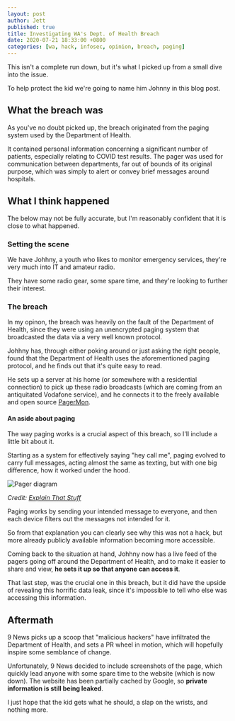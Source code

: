 ```yaml
---
layout: post
author: Jett
published: true
title: Investigating WA's Dept. of Health Breach
date: 2020-07-21 18:33:00 +0800
categories: [wa, hack, infosec, opinion, breach, paging]
---
```

This isn't a complete run down, but it's what I picked up from a small dive into the issue.

To help protect the kid we're going to name him Johnny in this blog post.

## What the breach was
As you've no doubt picked up, the breach originated from the paging system used by the Department of Health.

It contained personal information concerning a significant number of patients, especially relating to COVID test results. The pager was used for communication between departments, far out of bounds of its original purpose, which was simply to alert or convey brief messages around hospitals.

## What I think happened

The below may not be fully accurate, but I'm reasonably confident that it is close to what happened.

### Setting the scene
We have Johhny, a youth who likes to monitor emergency services, they're very much into IT and amateur radio.

They have some radio gear, some spare time, and they're looking to further their interest.

### The breach
In my opinon, the breach was heavily on the fault of the Department of Health, since they were using an unencrypted paging system that broadcasted the data via a very well known protocol.

Johhny has, through either poking around or just asking the right people, found that the Department of Health uses the aforementioned paging protocol, and he finds out that it's quite easy to read.

He sets up a server at his home (or somewhere with a residential connection) to pick up these radio broadcasts (which are coming from an antiquitated Vodafone service), and he connects it to the freely available and open source [PagerMon](https://github.com/pagermon/pagermon).

#### An aside about paging
The way paging works is a crucial aspect of this breach, so I'll include a little bit about it.

Starting as a system for effectively saying "hey call me", paging evolved to carry full messages, acting almost the same as texting, but with one big difference, how it worked under the hood.

![Pager diagram][pagerdiag]

_Credit: [Explain That Stuff][explainthatstuff]_

Paging works by sending your intended message to everyone, and then each device filters out the messages not intended for it.

So from that explanation you can clearly see why this was not a hack, but more already publicly available information becoming more accessible.

Coming back to the situation at hand, Johhny now has a live feed of the pagers going off around the Department of Health, and to make it easier to share and view, **he sets it up so that anyone can access it**.

That last step, was the crucial one in this breach, but it did have the upside of revealing this horrific data leak, since it's impossible to tell who else was accessing this information.

## Aftermath

9 News picks up a scoop that "malicious hackers" have infiltrated the Department of Health, and sets a PR wheel in motion, which will hopefully inspire some semblance of change.

Unfortunately, 9 News decided to include screenshots of the page, which quickly lead anyone with some spare time to the website (which is now down). The website has been partially cached by Google, so **private information is still being leaked**.

I just hope that the kid gets what he should, a slap on the wrists, and nothing more.

[explainthatstuff]: 	https://www.explainthatstuff.com/howpagerswork.html
[pagerdiag]:    	https://i.imgur.com/3v1pUjz.png
